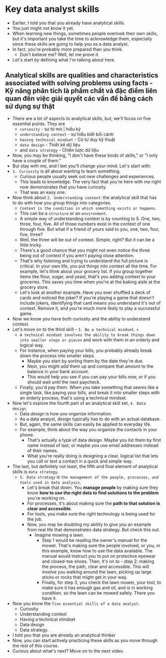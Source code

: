 # Key data analyst skills

- Earlier, I told you that you already have analytical skills.
- You just might not know it yet.
- When learning new things, sometimes people overlook their own skills, but it's important you take the time to acknowledge them, especially since these skills are going to help you as a data analyst.
- In fact, you're probably more prepared than you think.
  - Don't believe me? Well, let me prove it.
- Let's start by defining what I'm talking about here.

## Analytical skills are qualities and characteristics associated with solving problems using facts - Kỹ năng phân tích là phẩm chất và đặc điểm liên quan đến việc giải quyết các vấn đề bằng cách sử dụng sự thật

- There are a lot of aspects to analytical skills, but, we'll focus on five essential points. They are
  - `curiosity` - sự tò mò | hiếu kỳ
  - `understanding context` - sự hiểu biết bối cảnh
  - `having technical mindset` - Có tư duy kỹ thuật
  - `data design` - Thiết kế dữ liệu
  - and `data strategy` - Chiến lược dữ liệu
- Now, you may be thinking, "I don't have these kinds of skills," or "I only have a couple of them."
- But stay with me, and I bet you'll change your mind.
Let's start with:
- `1. Curiosity` is all about wanting to learn something.
  - Curious people usually seek out new challenges and experiences.
  - This leads to knowledge. The very fact that you're here with me right now demonstrates that you have curiosity.
  - That was an easy one.
- Now think about `2. Understanding context`: the analytical skill that has to do with how you group things into categories.
  - `Context is the condition in which something exists or happens`.
  - This can be a `structure` or an `environment`.
  - A simple way of understanding context is by counting to 5. One, two, three, four, five. All of those numbers exist in the context of one through five. But what if a friend of yours said to you, one, two, four, five, three?
  - Well, the three will be out of context. Simple, right? But it can be a little tricky.
  - There's a good chance that you might not even notice the three being out of context if you aren't paying close attention.
  - That's why listening and trying to understand the full picture is critical. In your own life, you put things into context all the time. For example, let's think about your grocery list. If you group together items like flour, sugar, and yeast, that's you adding context to your groceries. This saves you time when you're at the baking aisle at the grocery store.
  - Let's look at another example. Have you ever shuffled a deck of cards and noticed the joker? If you're playing a game that doesn't include jokers, identifying that card means you understand it's out of context. Remove it, and you're much more likely to play a successful game.
- Now we know you have both curiosity and the ability to understand context.
- Let's move on to the third skill - `3. Be a technical mindset`. +
  - `A technical mindset involves the ability to break things down into smaller steps or pieces` and work with them in an orderly and logical way.
  - For instance, when paying your bills, you probably already break down the process into smaller steps.
    - Maybe you start by sorting them by the date they're due.
    - Next, you might add them up and compare that amount to the balance in your bank account.
    - This would help you see if you can pay your bills now, or if you should wait until the next paycheck.
  - Finally, you'd pay them. When you take something that seems like a single task, like paying your bills, and break it into smaller steps with an orderly process, that's using a technical mindset.
- Now let's explore the fourth part of an analytical skill set, `4. Data design`.
  - Data design is how you organize information.
  - As a data analyst, design typically has to do with an actual database.
  - But, again, the same skills can easily be applied to everyday life.
  - For example, think about the way you organize the contacts in your phone.
    - That's actually a type of data design. Maybe you list them by first name instead of last, or maybe you use email addresses instead of their names.
    - What you're really doing is designing a clear, logical list that lets you call or text a contact in a quick and simple way.
- The last, but definitely not least, the fifth and final element of analytical skills is `data strategy`.
  - `5. Data strategy` is `the management of the people, processes, and tools used in data analysis`.
    - Let's break that down. You **manage people** by making sure they know **how to use the right data to find solutions to the problem** you're working on.
    - For processes, it's about making sure the **path to that solution is clear and accessible**.
    - For tools, you make sure the right technology is being used for the job.
    - Now, you may be doubting my ability to give you an example from real life that demonstrates data strategy. But check this out.
      - Imagine mowing a lawn.
        - Step 1 would be reading the owner's manual for the mower. That's making sure the people involved, or you, in this example, know how to use the data available. The manual would instruct you to put on protective eyewear and closed-toe shoes. Then, it's on to - step 2: making the process, the path, clear and accessible. This will involve you walking around the lawn, picking up large sticks or rocks that might get in your way.
        - Finally, for step 3, you check the lawn mower, your tool, to make sure it has enough gas and oil, and is in working condition, so the lawn can be mowed safely. There you have it.
- Now you know the `five essential skills of a data analyst`.
  - Curiosity
  - Understanding context
  - Having a technical mindset
  - Data design
  - Data strategy.
- I told you that you are already an analytical thinker
- Now, you can start actively practicing these skills as you move through the rest of this course.
- Curious about what's next? Move on to the next video.
